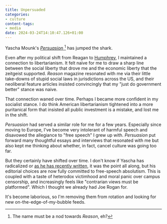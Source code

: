 ```yaml
---
title: Unpersuaded
categories:
- culture
content-tags:
- media
date: 2024-03-24T14:10:47.126+01:00
---
```


Yascha Mounk's [_Persuasion_ ](https://www.persuasion.community)[^names] has jumped the shark.

Even after my political shift from Reagan to [Humphrey](http://schultzstake.blogspot.com/2012/08/the-political-legacy-of-hubert-humphrey.html), I maintained a connection to libertarianism. It felt naive for me to draw a sharp line between the social liberty that drove me and the economic liberty that the zeitgeist supported. _Reason_ magazine resonated with me via their little take-downs of stupid social laws in jurisdictions across the US, and their neoliberal feature articles insisted convincingly that my "just do government better" stance was naive.

That connection waned over time. Perhaps I became more confident in my socialist stance. I do think American libertarianism tightened into a more puritanical form that insisted all public investment is a mistake, and lost me in the shift.

_Persuasion_ had served a similar role for me for a few years. Especially since moving to Europe, I've become very intolerant of harmful speech and disavowed the allegiance to "free speech" I grew up with. _Persuasion_ put forward many thoughtful essays and interviews that resonated with me but also kept me thinking about whether, in fact, cancel culture was going too far.

But they certainly have shifted over time. I don't know if Yascha has radicalized or [as he has recently written](https://www.persuasion.community/p/the-gap-in-todays-journalism), it was the point all along, but his editorial choices are now fully committed to free-speech absolutism. This is coupled with a taste of heterodox victimhood and moral panic over campus censorship, and increasingly feels like "contrarian views must be platformed". Which I thought we already had Joe Rogan for.

It's become laborious, so I'm removing them from rotation and looking for new on-the-edge-of-my-bubble feeds.

[^names]: The name must be a nod towards _Reason_, eh?

